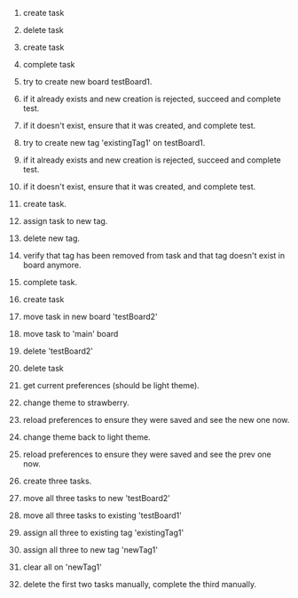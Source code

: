 1. create task
2. delete task

1. create task
2. complete task

1. try to create new board testBoard1.
2. if it already exists and new creation is rejected, succeed and complete test.
3. if it doesn't exist, ensure that it was created, and complete test.

1. try to create new tag 'existingTag1' on testBoard1.
2. if it already exists and new creation is rejected, succeed and complete test.
3. if it doesn't exist, ensure that it was created, and complete test.

1. create task.
2. assign task to new tag.
3. delete new tag.
4. verify that tag has been removed from task and that tag doesn't exist in board anymore.
5. complete task.

1. create task
2. move task in new board 'testBoard2'
3. move task to 'main' board
4. delete 'testBoard2'
5. delete task

1. get current preferences (should be light theme).
2. change theme to strawberry.
3. reload preferences to ensure they were saved and see the new one now.
4. change theme back to light theme.
3. reload preferences to ensure they were saved and see the prev one now.

1. create three tasks.
2. move all three tasks to new 'testBoard2'
3. move all three tasks to existing 'testBoard1'
4. assign all three to existing tag 'existingTag1'
5. assign all three to new tag 'newTag1'
6. clear all on 'newTag1'
7. delete the first two tasks manually, complete the third manually.
